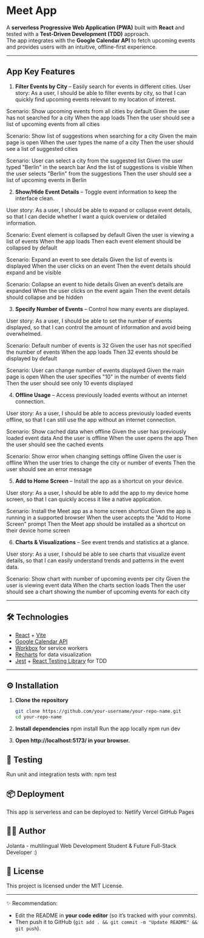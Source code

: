 # Meet App

A **serverless Progressive Web Application (PWA)** built with **React** and tested with a **Test-Driven Development (TDD)** approach.  
The app integrates with the **Google Calendar API** to fetch upcoming events and provides users with an intuitive, offline-first experience.

---

## App Key Features

1. **Filter Events by City** – Easily search for events in different cities.
   User story: As a user, I should be able to filter events by city,
   so that I can quickly find upcoming events relevant to my location of interest.

Scenario: Show upcoming events from all cities by default
Given the user has not searched for a city
When the app loads
Then the user should see a list of upcoming events from all cities

Scenario: Show list of suggestions when searching for a city
Given the main page is open
When the user types the name of a city
Then the user should see a list of suggested cities

Scenario: User can select a city from the suggested list
Given the user typed "Berlin" in the search bar
And the list of suggestions is visible
When the user selects "Berlin" from the suggestions
Then the user should see a list of upcoming events in Berlin

2. **Show/Hide Event Details** – Toggle event information to keep the interface clean.

User story: As a user, I should be able to expand or collapse event details,
so that I can decide whether I want a quick overview or detailed information.

Scenario: Event element is collapsed by default
Given the user is viewing a list of events
When the app loads
Then each event element should be collapsed by default

Scenario: Expand an event to see details
Given the list of events is displayed
When the user clicks on an event
Then the event details should expand and be visible

Scenario: Collapse an event to hide details
Given an event’s details are expanded
When the user clicks on the event again
Then the event details should collapse and be hidden

3. **Specify Number of Events** – Control how many events are displayed.

User story: As a user, I should be able to set the number of events displayed,
so that I can control the amount of information and avoid being overwhelmed.

Scenario: Default number of events is 32
Given the user has not specified the number of events
When the app loads
Then 32 events should be displayed by default

Scenario: User can change number of events displayed
Given the main page is open
When the user specifies "10" in the number of events field
Then the user should see only 10 events displayed

4. **Offline Usage** – Access previously loaded events without an internet connection.

User story: As a user, I should be able to access previously loaded events offline,
so that I can still use the app without an internet connection.

Scenario: Show cached data when offline
Given the user has previously loaded event data
And the user is offline
When the user opens the app
Then the user should see the cached events

Scenario: Show error when changing settings offline
Given the user is offline
When the user tries to change the city or number of events
Then the user should see an error message

5. **Add to Home Screen** – Install the app as a shortcut on your device.

User story: As a user, I should be able to add the app to my device home screen,
so that I can quickly access it like a native application.

Scenario: Install the Meet app as a home screen shortcut
Given the app is running in a supported browser
When the user accepts the "Add to Home Screen" prompt
Then the Meet app should be installed as a shortcut on their device home screen

6. **Charts & Visualizations** – See event trends and statistics at a glance.

User story: As a user, I should be able to see charts that visualize event details,
so that I can easily understand trends and patterns in the event data.

Scenario: Show chart with number of upcoming events per city
Given the user is viewing event data
When the charts section loads
Then the user should see a chart showing the number of upcoming events for each city

---

## 🛠️ Technologies

- [React](https://reactjs.org/) + [Vite](https://vitejs.dev/)
- [Google Calendar API](https://developers.google.com/calendar)
- [Workbox](https://developer.chrome.com/docs/workbox) for service workers
- [Recharts](https://recharts.org/) for data visualization
- [Jest](https://jestjs.io/) + [React Testing Library](https://testing-library.com/) for TDD

---

## ⚙️ Installation

1. **Clone the repository**

   ```bash
   git clone https://github.com/your-username/your-repo-name.git
   cd your-repo-name

   ```

2. **Install dependencies**
   npm install
   Run the app locally
   npm run dev
3. **Open http://localhost:5173/ in your browser.**

## 🧪 Testing

Run unit and integration tests with:
npm test

## 📦 Deployment

This app is serverless and can be deployed to:
Netlify
Vercel
GitHub Pages

## 👩‍💻 Author

Jolanta -
multilingual Web Development Student & Future Full-Stack Developer :)

## 📜 License

This project is licensed under the MIT License.

---

✨ Recommendation:

- Edit the README in **your code editor** (so it’s tracked with your commits).
- Then push it to GitHub (`git add . && git commit -m "Update README" && git push`).
